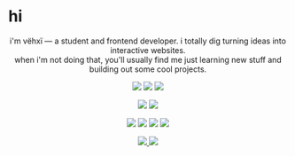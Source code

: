 # hi

<p align="center">
  i'm vëhxï — a student and frontend developer. i totally dig turning ideas into interactive websites.<br>
  when i'm not doing that, you'll usually find me just learning new stuff and building out some cool projects.
</p>

<p align="center">
  <img src="https://img.shields.io/badge/status-active | learning-181717?style=plastic&logo=hackthebox" />
  <img src="https://img.shields.io/badge/Odoo-714B67?style=plastic&logo=odoo&logoColor=white" />
  <img src="https://img.shields.io/badge/React-20232a?style=plastic&logo=react&logoColor=61DAFB" />
</p>

<p align="center">
  <img src="https://img.shields.io/badge/docker-%230db7ed.svg?style=plastic&logo=docker&logoColor=white" />
  <img src="https://img.shields.io/badge/postgres-%23316192.svg?style=plastic&logo=postgresql&logoColor=white" />
</p>

<p align="center">
  <img src="https://img.shields.io/badge/javascript-%23323330.svg?style=plastic&logo=javascript&logoColor=%23F7DF1E" />
  <img src="https://img.shields.io/badge/html5-%23E34F26.svg?style=plastic&logo=html5&logoColor=white" />
  <img src="https://img.shields.io/badge/css3-%231572B6.svg?style=plastic&logo=css3&logoColor=white" />
  <img src="https://img.shields.io/badge/GULP-%23CF4647.svg?style=plastic&logo=gulp&logoColor=white" />
</p>

<p align="center">
  <a href="https://twitter.com/v3hx1">
    <img src="https://img.shields.io/badge/-v3xh1-181717?style=plastic&logo=x" />
  </a>
  <a href="https://t.me/vehxi">
    <img src="https://img.shields.io/badge/Telegram-26A5E4?style=plastic&logo=telegram&logoColor=white" />
  </a>
</p>

